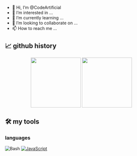 - 👋 Hi, I’m @CodeArtificial
- 👀 I’m interested in ...
- 🌱 I’m currently learning ...
- 💞️ I’m looking to collaborate on ...
- 📫 How to reach me ...

## 📈 github history
<div align="center">
  <img class="img" height=165 src="https://github-readme-stats-codeartificial.vercel.app/api?username=codeartificial&theme=dark&show_icons=true&icon_color=fff"/>
  <img class="img" height=165 src="https://github-readme-stats-codeartificial.vercel.app/api/top-langs/?username=codeartificial&layout=compact&theme=dark"/>
</div>

## 🛠️ my tools

### languages

<p> 
  <img alt="Bash" src="https://img.shields.io/badge/Bash-121011.svg?logo=gnu-bash&logoColor=white">
  <a href="[https://github.com/search?q=user%3ADenverCoder1+language%3Ajavascript](https://github.com/search?q=user%3ACodeArtificial+language%3AJavaScript&type=Repositories&ref=advsearch&l=JavaScript&l=)"><img alt="JavaScript" src="https://img.shields.io/badge/JavaScript-F7DF1E.svg?logo=javascript&logoColor=black"></a>
  
</p>
